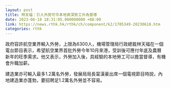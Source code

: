 ```yaml
---
layout: post
title: 林天福：引入外勞可令本地資深勞工升為督導
date: 2023-06-18 18:31:05.000000000 +08:00
link: https://news.rthk.hk/rthk/ch/component/k2/1705349-20230618.htm
categories: rthk
---
```


政府容許航空業界輸入外勞，上限為6300人，機場管理局行政總裁林天福在一個電台節目表示，希望航空業界首批外勞今年10月來港，受訓後可應付年底及農曆新年的旺季需求。他又表示，外勞加入後，具經驗的本地勞工可以擔當督導，有機會升職加薪。

建造業亦可輸入最多1.2萬名外勞，發展局局長甯漢豪出席一個電視節目時說，內地建造業亦蓬勃，要招聘足1.2萬名外勞並不容易。
